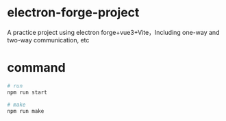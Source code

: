 # electron-forge-project

A practice project using electron forge+vue3+Vite，Including one-way and two-way communication, etc

# command

```bash
# run
npm run start

# make
npm run make
```
